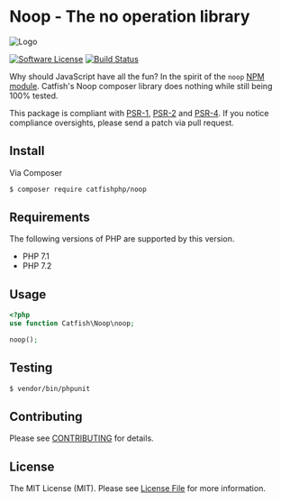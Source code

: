 # Noop - The no operation library

![Logo](https://avatars0.githubusercontent.com/u/38306540?s=200&v=4)

[![Software License](https://img.shields.io/badge/license-MIT-brightgreen.svg?style=flat-square)](LICENSE.md)
[![Build Status](https://img.shields.io/travis/CatfishPHP/Container/master.svg?style=flat-square)](https://travis-ci.org/catfishphp/container)

Why should JavaScript have all the fun? In the spirit of the `noop` [NPM module](https://www.npmjs.com/package/noop). Catfish's Noop composer library does nothing while still being 100% tested.

This package is compliant with [PSR-1], [PSR-2] and [PSR-4]. If you notice compliance oversights,
please send a patch via pull request.

[PSR-1]: https://github.com/php-fig/fig-standards/blob/master/accepted/PSR-1-basic-coding-standard.md
[PSR-2]: https://github.com/php-fig/fig-standards/blob/master/accepted/PSR-2-coding-style-guide.md
[PSR-4]: https://github.com/php-fig/fig-standards/blob/master/accepted/PSR-4-autoloader.md
[PSR-11]: https://github.com/php-fig/fig-standards/blob/master/accepted/PSR-11-container.md

## Install

Via Composer

``` bash
$ composer require catfishphp/noop
```

## Requirements

The following versions of PHP are supported by this version.

* PHP 7.1
* PHP 7.2

## Usage

```php
<?php
use function Catfish\Noop\noop;

noop();

```

## Testing

``` bash
$ vendor/bin/phpunit
```

## Contributing

Please see [CONTRIBUTING](https://github.com/catfishphp/container/blob/master/CONTRIBUTING) for details.

## License

The MIT License (MIT). Please see [License File](https://github.com/catfishphp/container/blob/master/LICENSE) for more information.
